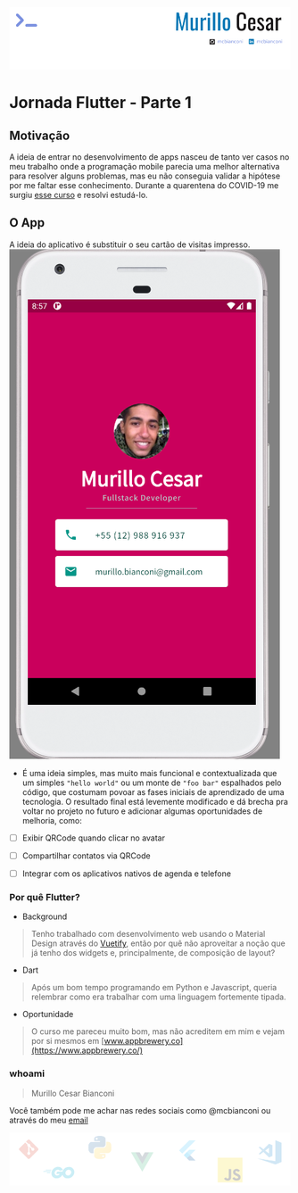 ![Banner](https://github.com/mcbianconi/images/blob/master/banner.png)

# Jornada Flutter - Parte 1

## Motivação
A ideia de entrar no desenvolvimento de apps nasceu de tanto ver casos no meu trabalho onde a programação mobile parecia uma melhor alternativa para resolver alguns problemas, mas eu não conseguia validar a hipótese por me faltar esse conhecimento.
Durante a quarentena do COVID-19 me surgiu  [esse curso](https://www.appbrewery.co/p/intro-to-flutter) e resolvi estudá-lo.

## O App
A ideia do aplicativo é substituir o seu cartão de visitas impresso.
![print](https://github.com/mcbianconi/images/blob/master/mi-card-app.png)

- É uma ideia simples, mas muito mais funcional e contextualizada que um simples `"hello world"` ou um monte de `"foo bar"` espalhados pelo código, que costumam povoar as fases iniciais de aprendizado de uma tecnologia.
O resultado final está levemente modificado e dá brecha pra voltar no projeto no futuro e adicionar algumas oportunidades de melhoria, como:
- [ ] Exibir QRCode quando clicar no avatar
- [ ] Compartilhar contatos via QRCode
- [ ] Integrar com os aplicativos nativos de agenda e telefone



### Por quê Flutter?
- Background
>Tenho trabalhado com desenvolvimento web usando o Material Design através do [Vuetify](https://vuetifyjs.com/en/), então por quê não aproveitar a noção que já tenho dos widgets e, principalmente, de composição de layout?
- Dart
> Após um bom tempo programando em Python e Javascript, queria relembrar como era trabalhar com uma linguagem fortemente tipada.
- Oportunidade
> O curso me pareceu muito bom, mas não acreditem em mim e vejam por si mesmos em [www.appbrewery.co](https://www.appbrewery.co/)

### whoami
> Murillo Cesar Bianconi

Você também pode me achar nas redes sociais como @mcbianconi ou através do meu [email](mailto:murillo.bianconi@gmail.com)

![End Banner](https://github.com/mcbianconi/images/blob/master/readme-footer.png)
